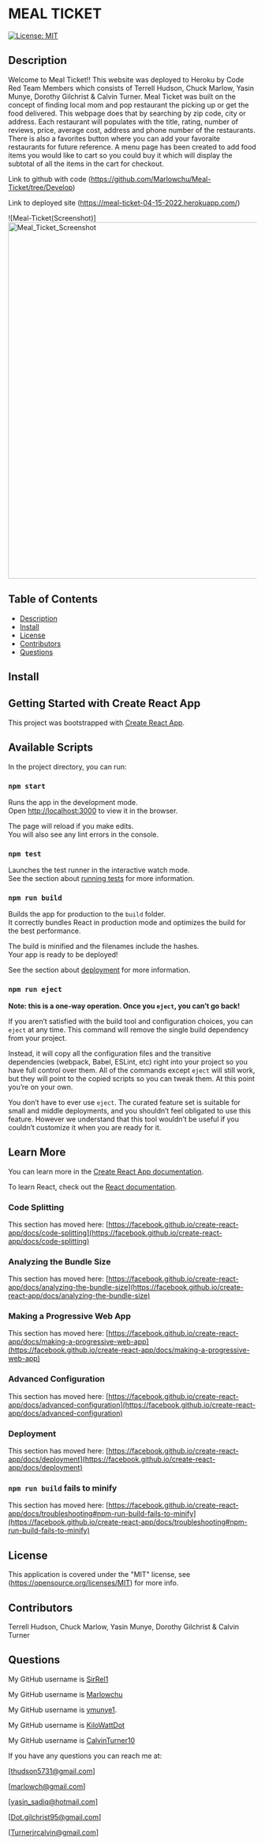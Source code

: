 # MEAL TICKET
 
  [![License: MIT](https://img.shields.io/badge/License-MIT-yellow)](https://opensource.org/licenses/MIT)
  

  ## Description

  Welcome to Meal Ticket!! This website was deployed to Heroku by Code Red Team Members which consists of Terrell Hudson, Chuck Marlow, Yasin Munye, Dorothy Gilchrist & Calvin Turner. Meal Ticket was built on the concept of finding local mom and pop restaurant the picking up or get the food delivered. This webpage does that by searching by zip code, city or address. Each restaurant will populates with the title, rating, number of reviews, price, average cost, address and phone number of the restaurants. There is also a favorites button where you can add your favoraite restaurants for future reference. A menu page has been created to add food items you would like to cart so you could buy it which will display the subtotal of all the items in the cart for checkout. 


 Link to github with code (https://github.com/Marlowchu/Meal-Ticket/tree/Develop)

 Link to deployed site (https://meal-ticket-04-15-2022.herokuapp.com/) 

  ![Meal-Ticket(Screenshot)]<img width="721" alt="Meal_Ticket_Screenshot" src="https://user-images.githubusercontent.com/90288817/163675660-c3a06e1a-f304-46bd-b9bc-edb790287d4a.png">


  ## Table of Contents

  * [Description](#description)
  * [Install](#Install)
  * [License](#license)
  * [Contributors](#contributors)
  * [Questions](#questions)


## Install
## Getting Started with Create React App

This project was bootstrapped with [Create React App](https://github.com/facebook/create-react-app).

## Available Scripts

In the project directory, you can run:

### `npm start`

Runs the app in the development mode.\
Open [http://localhost:3000](http://localhost:3000) to view it in the browser.

The page will reload if you make edits.\
You will also see any lint errors in the console.

### `npm test`

Launches the test runner in the interactive watch mode.\
See the section about [running tests](https://facebook.github.io/create-react-app/docs/running-tests) for more information.

### `npm run build`

Builds the app for production to the `build` folder.\
It correctly bundles React in production mode and optimizes the build for the best performance.

The build is minified and the filenames include the hashes.\
Your app is ready to be deployed!

See the section about [deployment](https://facebook.github.io/create-react-app/docs/deployment) for more information.

### `npm run eject`

**Note: this is a one-way operation. Once you `eject`, you can’t go back!**

If you aren’t satisfied with the build tool and configuration choices, you can `eject` at any time. This command will remove the single build dependency from your project.

Instead, it will copy all the configuration files and the transitive dependencies (webpack, Babel, ESLint, etc) right into your project so you have full control over them. All of the commands except `eject` will still work, but they will point to the copied scripts so you can tweak them. At this point you’re on your own.

You don’t have to ever use `eject`. The curated feature set is suitable for small and middle deployments, and you shouldn’t feel obligated to use this feature. However we understand that this tool wouldn’t be useful if you couldn’t customize it when you are ready for it.

## Learn More

You can learn more in the [Create React App documentation](https://facebook.github.io/create-react-app/docs/getting-started).

To learn React, check out the [React documentation](https://reactjs.org/).

### Code Splitting

This section has moved here: [https://facebook.github.io/create-react-app/docs/code-splitting](https://facebook.github.io/create-react-app/docs/code-splitting)

### Analyzing the Bundle Size

This section has moved here: [https://facebook.github.io/create-react-app/docs/analyzing-the-bundle-size](https://facebook.github.io/create-react-app/docs/analyzing-the-bundle-size)

### Making a Progressive Web App

This section has moved here: [https://facebook.github.io/create-react-app/docs/making-a-progressive-web-app](https://facebook.github.io/create-react-app/docs/making-a-progressive-web-app)

### Advanced Configuration

This section has moved here: [https://facebook.github.io/create-react-app/docs/advanced-configuration](https://facebook.github.io/create-react-app/docs/advanced-configuration)

### Deployment

This section has moved here: [https://facebook.github.io/create-react-app/docs/deployment](https://facebook.github.io/create-react-app/docs/deployment)

### `npm run build` fails to minify

This section has moved here: [https://facebook.github.io/create-react-app/docs/troubleshooting#npm-run-build-fails-to-minify](https://facebook.github.io/create-react-app/docs/troubleshooting#npm-run-build-fails-to-minify)

 
  

  ## License

  This application is covered under the "MIT" license, see (https://opensource.org/licenses/MIT) for more info.
  

  ## Contributors

  Terrell Hudson, Chuck Marlow, Yasin Munye, Dorothy Gilchrist & Calvin Turner



  ## Questions  
  My GitHub username is [SirRel1](https://github.com/SirRel1)
  
  My GitHub username is [Marlowchu](https://github.com/Marlowchu)
  
  My GitHub username is [ymunye1](https://github.com/ymunye1).
  
  My GitHub username is [KiloWattDot](https://github.com/KiloWattDot)
  
  My GitHub username is [CalvinTurner10](https://github.com/CalvinTurner10)
  
  

  If you have any questions you can reach me at:

  [thudson5731@gmail.com]
  
  [marlowch@gmail.com] 
  
  [yasin_sadiq@hotmail.com] 
  
  [Dot.gilchrist95@gmail.com]
  
  [Turnerjrcalvin@gmail.com]
